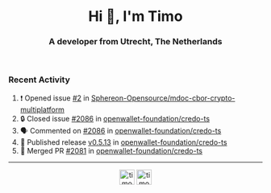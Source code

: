 <h1 align="center">Hi 👋, I'm Timo</h1>
<h3 align="center">A developer from Utrecht, The Netherlands</h3>
<br/>
<!-- https://github.com/rahuldkjain/github-profile-readme-generator --!>

<!--  <p align="left"><img src="https://github-readme-stats.vercel.app/api?username=timoglastra&show_icons=true&count_private=true&" alt="timoglastra" /></p> --!>

<!--
Github language stats
<p align="left"><img src="https://github-readme-stats.vercel.app/api/top-langs/?username=timoglastra&layout=compact" alt="timoglastra" /><p>
-->

<!-- Codestats language stats -->
<!-- <p align="left"><img src="https://codestats-readme.vercel.app/api/top-langs/?username=timoglastra&layout=compact&language_count=12" alt="timoglastra" /><p>    --!>
  
<h3>Recent Activity</h3>

<!--START_SECTION:activity-->
1. ❗ Opened issue [#2](https://github.com/Sphereon-Opensource/mdoc-cbor-crypto-multiplatform/issues/2) in [Sphereon-Opensource/mdoc-cbor-crypto-multiplatform](https://github.com/Sphereon-Opensource/mdoc-cbor-crypto-multiplatform)
2. 🔒 Closed issue [#2086](https://github.com/openwallet-foundation/credo-ts/issues/2086) in [openwallet-foundation/credo-ts](https://github.com/openwallet-foundation/credo-ts)
3. 🗣 Commented on [#2086](https://github.com/openwallet-foundation/credo-ts/issues/2086#issuecomment-2463016360) in [openwallet-foundation/credo-ts](https://github.com/openwallet-foundation/credo-ts)
4. 🚀 Published release [v0.5.13](https://github.com/openwallet-foundation/credo-ts/releases/tag/v0.5.13) in [openwallet-foundation/credo-ts](https://github.com/openwallet-foundation/credo-ts)
5. 🎉 Merged PR [#2081](https://github.com/openwallet-foundation/credo-ts/pull/2081) in [openwallet-foundation/credo-ts](https://github.com/openwallet-foundation/credo-ts)
<!--END_SECTION:activity-->

---

<p align="center">
<a href="https://twitter.com/timoglastra" target="blank"><img align="center" src="https://cdn.jsdelivr.net/npm/simple-icons@3.0.1/icons/twitter.svg" alt="timoglastra" height="30" width="30" /></a>
<a href="https://linkedin.com/in/timoglastra" target="blank"><img align="center" src="https://cdn.jsdelivr.net/npm/simple-icons@3.0.1/icons/linkedin.svg" alt="timoglastra" height="30" width="30" /></a>
</p>



